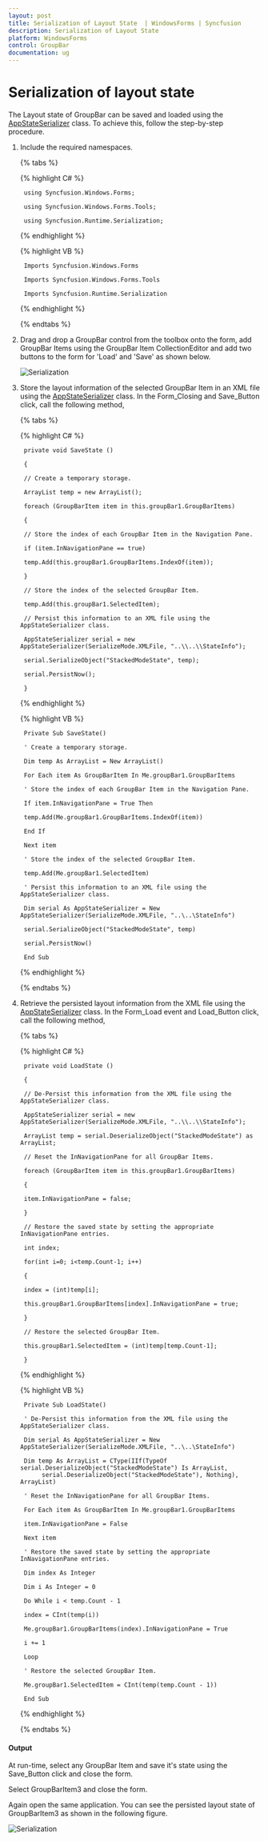 ```yaml
---
layout: post
title: Serialization of Layout State  | WindowsForms | Syncfusion
description: Serialization of Layout State
platform: WindowsForms
control: GroupBar
documentation: ug
---
```

# Serialization of layout state

The Layout state of GroupBar can be saved and loaded using the [AppStateSerializer](https://help.syncfusion.com/cr/windowsforms/Syncfusion.Runtime.Serialization.AppStateSerializer.html) class. To achieve this, follow the step-by-step procedure.

1. Include the required namespaces.

   {% tabs %}

   {% highlight C# %}

		using Syncfusion.Windows.Forms;

		using Syncfusion.Windows.Forms.Tools;

		using Syncfusion.Runtime.Serialization;

    {% endhighlight %}

	{% highlight VB %}

		Imports Syncfusion.Windows.Forms

		Imports Syncfusion.Windows.Forms.Tools

		Imports Syncfusion.Runtime.Serialization

    {% endhighlight %}

	{% endtabs %}

2. Drag and drop a GroupBar control from the toolbox onto the form, add GroupBar Items using the GroupBar Item CollectionEditor and add two buttons to the form for 'Load' and 'Save' as shown below.

   ![Serialization](Overview_images/Overview_img43.jpeg)


3. Store the layout information of the selected GroupBar Item in an XML file using the [AppStateSerializer](https://help.syncfusion.com/cr/windowsforms/Syncfusion.Runtime.Serialization.AppStateSerializer.html) class. In the Form_Closing and Save_Button click, call the following method,

   {% tabs %}

   {% highlight C# %}

		private void SaveState ()

		{

		// Create a temporary storage.

		ArrayList temp = new ArrayList();

		foreach (GroupBarItem item in this.groupBar1.GroupBarItems)

		{

		// Store the index of each GroupBar Item in the Navigation Pane.

		if (item.InNavigationPane == true)

		temp.Add(this.groupBar1.GroupBarItems.IndexOf(item));

		}

		// Store the index of the selected GroupBar Item.

		temp.Add(this.groupBar1.SelectedItem);

		// Persist this information to an XML file using the AppStateSerializer class.

		AppStateSerializer serial = new AppStateSerializer(SerializeMode.XMLFile, "..\\..\\StateInfo");

		serial.SerializeObject("StackedModeState", temp);

		serial.PersistNow();

		}

    {% endhighlight %}

	{% highlight VB %}

		Private Sub SaveState()

		' Create a temporary storage.

		Dim temp As ArrayList = New ArrayList()

		For Each item As GroupBarItem In Me.groupBar1.GroupBarItems

		' Store the index of each GroupBar Item in the Navigation Pane.

		If item.InNavigationPane = True Then

		temp.Add(Me.groupBar1.GroupBarItems.IndexOf(item))

		End If

		Next item

		' Store the index of the selected GroupBar Item.

		temp.Add(Me.groupBar1.SelectedItem)

		' Persist this information to an XML file using the AppStateSerializer class.

		Dim serial As AppStateSerializer = New AppStateSerializer(SerializeMode.XMLFile, "..\..\StateInfo")

		serial.SerializeObject("StackedModeState", temp)

		serial.PersistNow()

		End Sub

    {% endhighlight %}

	{% endtabs %}

4. Retrieve the persisted layout information from the XML file using the [AppStateSerializer](https://help.syncfusion.com/cr/windowsforms/Syncfusion.Runtime.Serialization.AppStateSerializer.html) class. In the Form_Load event and Load_Button click, call the following method,

   {% tabs %}

   {% highlight C# %}

		private void LoadState ()

		{

		// De-Persist this information from the XML file using the AppStateSerializer class.

		AppStateSerializer serial = new AppStateSerializer(SerializeMode.XMLFile, "..\\..\\StateInfo");

		ArrayList temp = serial.DeserializeObject("StackedModeState") as ArrayList;

		// Reset the InNavigationPane for all GroupBar Items.

		foreach (GroupBarItem item in this.groupBar1.GroupBarItems)

		{

		item.InNavigationPane = false;

		}

		// Restore the saved state by setting the appropriate InNavigationPane entries.

		int index;

		for(int i=0; i<temp.Count-1; i++)

		{

		index = (int)temp[i];

		this.groupBar1.GroupBarItems[index].InNavigationPane = true;

		}

		// Restore the selected GroupBar Item.

		this.groupBar1.SelectedItem = (int)temp[temp.Count-1];

		}

    {% endhighlight %}

	{% highlight VB %}

		Private Sub LoadState()

		' De-Persist this information from the XML file using the AppStateSerializer class.

		Dim serial As AppStateSerializer = New AppStateSerializer(SerializeMode.XMLFile, "..\..\StateInfo")

		Dim temp As ArrayList = CType(IIf(TypeOf serial.DeserializeObject("StackedModeState") Is ArrayList,                   
			 serial.DeserializeObject("StackedModeState"), Nothing), ArrayList)

		' Reset the InNavigationPane for all GroupBar Items.

		For Each item As GroupBarItem In Me.groupBar1.GroupBarItems

		item.InNavigationPane = False

		Next item

		' Restore the saved state by setting the appropriate InNavigationPane entries.

		Dim index As Integer

		Dim i As Integer = 0

		Do While i < temp.Count - 1

		index = CInt(temp(i))

		Me.groupBar1.GroupBarItems(index).InNavigationPane = True

		i += 1

		Loop

		' Restore the selected GroupBar Item.

		Me.groupBar1.SelectedItem = CInt(temp(temp.Count - 1))

		End Sub

    {% endhighlight %}

	{% endtabs %}


#### Output

At run-time, select any GroupBar Item and save it's state using the Save_Button click and close the form.

Select GroupBarItem3 and close the form.

Again open the same application. You can see the persisted layout state of GroupBarItem3 as shown in the following figure.



 ![Serialization](Overview_images/Overview_img44.jpeg)

